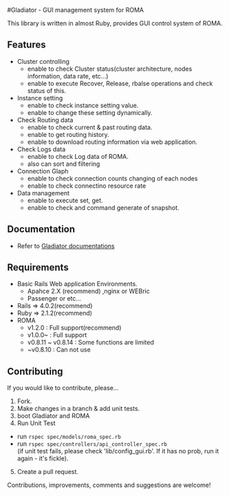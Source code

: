 #Gladiator - GUI management system for ROMA

This library is written in almost Ruby, provides GUI control system of ROMA.

## Features

* Cluster controlling
  * enable to check Cluster status(cluster architecture, nodes information, data rate, etc...)
  * enable to execute Recover, Release, rbalse operations and check status of this.
* Instance setting
  * enable to check instance setting value.
  * enable to change these setting dynamically.
* Check Routing data
  * enable to check current & past routing data.
  * enable to get routing history.
  * enable to download routing information via web application.
* Check Logs data
  * enable to check Log data of ROMA.
  * also can sort and filtering
* Connection Glaph
  * enable to check connection counts changing of each nodes
  * enable to check connectino resource rate
* Data management
  * enable to execute set, get.
  * enable to check and command generate of snapshot.

## Documentation

* Refer to [Gladiator documentations](http://roma-kvs.org/gladiator.html)

## Requirements
* Basic Rails Web application Environments.
  * Apahce 2.X (recommend) ,nginx or WEBric
  * Passenger or etc...
* Rails => 4.0.2(recommend)
* Ruby => 2.1.2(recommend)
* ROMA
  * v1.2.0 : Full support(recommend)
  * v1.0.0~ : Full support 
  * v0.8.11 ~ v0.8.14 : Some functions are limited
  * ~v0.8.10 : Can not use 

## Contributing

If you would like to contribute, please...

1. Fork.
2. Make changes in a branch & add unit tests.
3. boot Gladiator and ROMA
4. Run Unit Test
  * run `rspec spec/models/roma_spec.rb`
  * run `rspec spec/controllers/api_controller_spec.rb`  
 (if unit test fails, please check 'lib/config_gui.rb'. If it has no prob, run it again - it's fickle).
5. Create a pull request.

Contributions, improvements, comments and suggestions are welcome!
